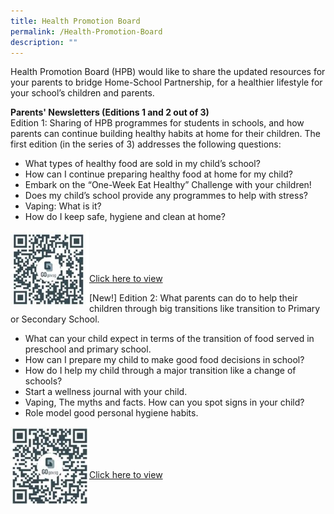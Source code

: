 ```yaml
---
title: Health Promotion Board
permalink: /Health-Promotion-Board
description: ""
---
```

Health Promotion Board (HPB) would like to share the updated resources for your parents to bridge Home-School Partnership, for a healthier lifestyle for your school’s children and parents.  
  
**Parents' Newsletters (Editions 1 and 2 out of 3)**  
Edition 1: Sharing of HPB programmes for students in schools, and how parents can continue building healthy habits at home for their children. The first edition (in the series of 3) addresses the following questions:  

*   What types of healthy food are sold in my child’s school?
*   How can I continue preparing healthy food at home for my child?
*   Embark on the “One-Week Eat Healthy” Challenge with your children!
*   Does my child’s school provide any programmes to help with stress?
*   Vaping: What is it?
*   How do I keep safe, hygiene and clean at home?

<img src="/images/newsletter%201.png" 
     style="width:25%;float:left">
		 
<br><br><br><br>
[Click here to view](https://go.gov.sg/parentsnewsletter1)

\[New!\] Edition 2: What parents can do to help their children through big transitions like transition to Primary or Secondary School.  

*   What can your child expect in terms of the transition of food served in preschool and primary school.
*   How can I prepare my child to make good food decisions in school?
*   How do I help my child through a major transition like a change of schools?
*   Start a wellness journal with your child.
*   Vaping, The myths and facts. How can you spot signs in your child?
*   Role model good personal hygiene habits.

<img src="/images/newsletter%202.jpg" 
     style="width:25%;float:left">
<br><br><br><br>
[Click here to view](https://go.gov.sg/parentsnewsletter2)